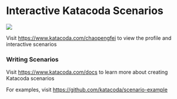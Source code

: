 # Interactive Katacoda Scenarios

[![](http://shields.katacoda.com/katacoda/chaopengfei/count.svg)](https://www.katacoda.com/chaopengfei "Get your profile on Katacoda.com")

Visit https://www.katacoda.com/chaopengfei to view the profile and interactive scenarios

### Writing Scenarios
Visit https://www.katacoda.com/docs to learn more about creating Katacoda scenarios

For examples, visit https://github.com/katacoda/scenario-example
